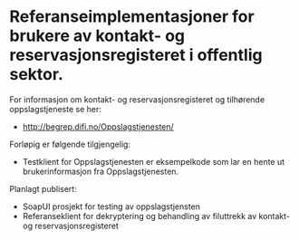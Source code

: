 Referanseimplementasjoner for brukere av kontakt- og reservasjonsregisteret i offentlig sektor.
========================
For informasjon om kontakt- og reservasjonsregisteret og tilhørende oppslagstjeneste se her: 
- http://begrep.difi.no/Oppslagstjenesten/


Forløpig er følgende tilgjengelig:
- Testklient for Oppslagstjenesten er eksempelkode som lar en hente ut brukerinformasjon fra Oppslagstjenesten.

Planlagt publisert:
- SoapUI prosjekt for testing av oppslagstjensten
- Referanseklient for dekryptering og behandling av filuttrekk av kontakt- og reservasjonsregisteret

